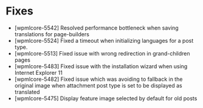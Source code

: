 # Fixes
* [wpmlcore-5542] Resolved performance bottleneck when saving translations for page-builders
* [wpmlcore-5524] Fixed a timeout when initializing languages for a post type.
* [wpmlcore-5513] Fixed issue with wrong redirection in grand-children pages
* [wpmlcore-5483] Fixed issue with the installation wizard when using Internet Explorer 11
* [wpmlcore-5482] Fixed issue which was avoiding to fallback in the original image when attachment post type is set to be displayed as translated
* [wpmlcore-5475] Display feature image selected by default for old posts